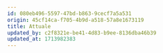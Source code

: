 ```yaml
---
id: 080eb496-5597-47bd-b863-9cecf7a5a531
origin: 45cf14ca-f705-4b9d-a518-57a8e1673119
title: Attuale
updated_by: c2f8321e-be41-4d83-b9ee-8136dba46b39
updated_at: 1713982383
---
```

